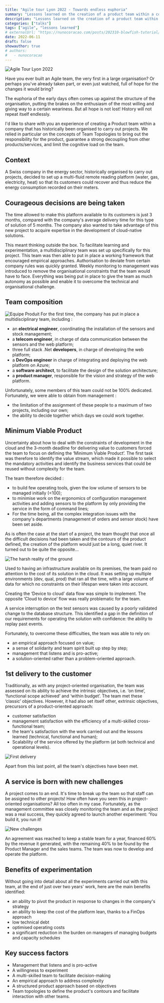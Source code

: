 ```yaml
---
title: "Agile tour Lyon 2022 - Towards endless euphoria"
summary: "Lessons learned on the creation of a product team within a company historically organised to carry out projects."
description: "Lessons learned on the creation of a product team within a company historically organised to carry out projects."
categories: ["talks"]
tags: ["agile", "lessons learned"]
# externalUrl: "https://nunocoracao.com/posts/202310-blowfish-tutorial/"
date: 2022-06-11
draft: false
showauthor: true
# authors:
#   - nunocoracao
---
```


![Agile Tour Lyon 2022](/img/conference_agile-tour-lyon-2022-800x450.png)

Have you ever built an Agile team, the very first in a large organisation? Or perhaps you've already taken part, or even just watched, full of hope for the changes it would bring?

The euphoria of the early days often comes up against the structure of the organisation, putting the brakes on the enthusiasm of the most willing and giving way to a certain weariness. But all hope is not lost! History will not repeat itself endlessly. 

I'd like to share with you an experience of creating a Product team within a company that has historically been organised to carry out projects. We relied in particular on the concepts of Team Topologies to bring out the responsibility for the product, guarantee a strong decoupling from other products/services, and limit the cognitive load on the team.

## Context

A Swiss company in the energy sector, historically organised to carry out projects, decided to set up a multi-fluid remote reading platform (water, gas, electricity, heat) so that its customers could recover and thus reduce the energy consumption recorded on their meters. 

## Courageous decisions are being taken

The time allowed to make this platform available to its customers is just 3 months, compared with the company's average delivery time for this type of solution of 5 months. The company also wanted to take advantage of this new project to acquire expertise in the development of cloud-native solutions. 

This meant thinking outside the box. To facilitate learning and experimentation, a multidisciplinary team was set up specifically for this project. This team was then able to put in place a working framework that encouraged empirical approaches. Authorisation to deviate from certain company rules was quickly granted. Weekly monitoring to management was introduced to remove the organisational constraints that the team would have to face. Everything was being put in place to give the team as much autonomy as possible and enable it to overcome the technical and organisational challenge.

## Team composition

![Equipe Produit](/img/equipe-800x400.png)
For the first time, the company has put in place a multidisciplinary team, including : 
- an **electrical engineer**, coordinating the installation of the sensors and stock management;
- a **telecom engineer**, in charge of data communication between the sensors and the web platform;
- three full stack .Net **developers**, in charge of developing the web platform;
- a **DevOps engineer** in charge of integrating and deploying the web platform on Azure;
- a **software architect**, to facilitate the design of the solution architecture;
- a **product manager**, responsible for the vision and strategy of the web platform.

Unfortunately, some members of this team could not be 100% dedicated. Fortunately, we were able to obtain from management :
- the limitation of the assignment of these people to a maximum of two projects, including our own;
- the ability to decide together which days we could work together.

## Minimum Viable Product

Uncertainty about how to deal with the constraints of development in the cloud and the 3-month deadline for delivering value to customers forced the team to focus on defining the ‘Minimum Viable Product’. The first task was therefore to identify the value stream, which made it possible to select the mandatory activities and identify the business services that could be reused without complexity for the team.

The team therefore decided :
- to build few operating tools, given the low volume of sensors to be managed initially (<100);
- to minimise work on the ergonomics of configuration management activities and adding sensors to the platform by only providing the service in the form of command lines;
- For the time being, all the complex integration issues with the company's departments (management of orders and sensor stock) have been set aside.

As is often the case at the start of a project, the team thought that once all the difficult decisions had been taken and the contours of the product defined, the creation of the platform would just be a long, quiet river. It turned out to be quite the opposite...

![The harsh reality of the ground](/img/conference_agile-tour-lyon-2022_realisation_mvp-800x400.png)

Used to having an infrastructure available on its premises, the team paid no attention to the cost of its solution in the cloud. It was setting up multiple environments (dev, qual, prod) that ran all the time, with a large volume of data for which no constraints on their lifespan were taken into account.

Creating the ‘Device to cloud’ data flow was simple to implement. The opposite ‘Cloud to device’ flow was really problematic for the team.

A service interruption on the test sensors was caused by a poorly validated change to the database structure. This identified a gap in the definition of our requirements for operating the solution with confidence: the ability to replay past events.

Fortunately, to overcome these difficulties, the team was able to rely on:
- an empirical approach focused on value;
- a sense of solidarity and team spirit built up step by step;
- management that listens and is pro-active;
- a solution-oriented rather than a problem-oriented approach.

## 1st delivery to the customer

Traditionally, as with any project-oriented organisation, the team was assessed on its ability to achieve the intrinsic objectives, i.e. ‘on time’, ‘functional scope achieved’ and ‘within budget’. The team met these ‘classic’ objectives. However, it had also set itself other, extrinsic objectives,  precursors of a product-oriented approach:
- customer satisfaction
- management satisfaction with the efficiency of a multi-skilled cross-functional team;
- the team's satisfaction with the work carried out and the lessons learned (technical, functional and human);
- Scalability of the service offered by the platform (at both technical and operational levels).

![First delivery](/img/conference_agile-tour-lyon-2022_1erelivraison_800x400.png)

Apart from this last point, all the team's objectives have been met.

## A service is born with new challenges

A project comes to an end. It's time to break up the team so that staff can be assigned to other projects! How often have you seen this in project-oriented organisations? All too often in my case. Fortunately, as the management committee was closely monitoring the team and as the project was a real success, they quickly agreed to launch another experiment: ‘You build it, you run it!

![New challenges](/img/conference_agile-tour-lyon-2022_nouveaux-challenges_800x400.png)

An agreement was reached to keep a stable team for a year, financed 60% by the revenue it generated, with the remaining 40% to be found by the Product Manager and the sales teams. 
The team was now to develop and operate the platform. 

## Benefits of experimentation

Without going into detail about all the experiments carried out with this team, at the end of just over two years' work, here are the main benefits identified:
- an ability to pivot the product in response to changes in the company's strategy
- an ability to keep the cost of the platform lean, thanks to a FinOps approach
- low technical debt 
- optimised operating costs
- a significant reduction in the burden on managers of managing budgets and capacity schedules

## Key success factors

- Management that listens and is pro-active
- A willingness to experiment
- A multi-skilled team to facilitate decision-making
- An empirical approach to address complexity
- A structured product approach based on objectives
- Team topologies to define the product's contours and facilitate interaction with other teams.


